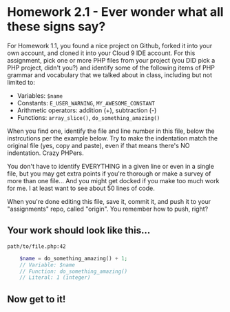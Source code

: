 # Homework 2.1 - Ever wonder what all these signs say?

For Homework 1.1, you found a nice project on Github, forked it into your own account, and cloned it into your Cloud 9 IDE account. For this assignment, pick one or more PHP files from your project (you DID pick a PHP project, didn't you?) and identify some of the following items of PHP grammar and vocabulary that we talked about in class, including but not limited to:

* Variables: `$name`
* Constants: `E_USER_WARNING`, `MY_AWESOME_CONSTANT`
* Arithmetic operators: addition (+), subtraction (-)
* Functions: `array_slice()`, `do_something_amazing()`

When you find one, identify the file and line number in this file, below the instrcutions per the example below. Try to make the indentation match the original file (yes, copy and paste), even if that means there's NO indentation. Crazy PHPers.

You don't have to identify EVERYTHING in a given line or even in a single file, but you may get extra points if you're thorough or make a survey of more than one file... And you might get docked if you make too much work for me. I at least want to see about 50 lines of code.

When you're done editing this file, save it, commit it, and push it to your "assignments" repo, called "origin". You remember how to push, right?

## Your work should look like this...



`path/to/file.php:42`
```php
    $name = do_something_amazing() + 1;
    // Variable: $name
    // Function: do_something_amazing()
    // Literal: 1 (integer)
```

## Now get to it!

